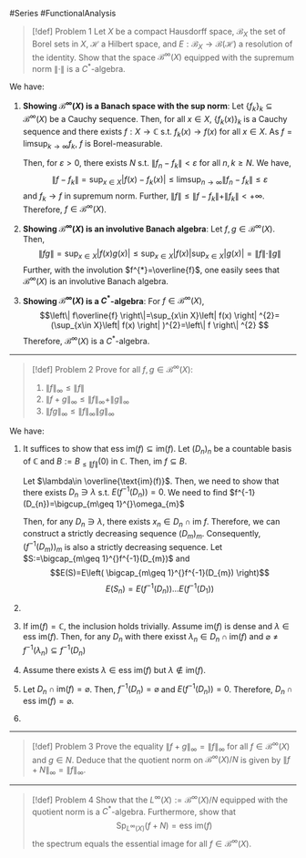 #Series #FunctionalAnalysis 
> [!def] Problem 1
> Let $X$ be a compact Hausdorff space, $\mathcal{B}_{X}$ the set of Borel sets in $X$, $\mathcal{H}$ a Hilbert space, and $E:\mathcal{B}_{X}\to \mathcal{B}(\mathcal{H})$ a resolution of the identity.
> Show that the space $\mathcal{B}^\infty(X)$ equipped with the supremum norm $\|\cdot\|$ is a $C^{*}$-algebra.

We have:
1. **Showing $\mathcal{B}^\infty(X)$ is a Banach space with the sup norm**:
	Let $\{ f_{k} \}_{k}\subseteq \mathcal{B}^\infty(X)$ be a Cauchy sequence. Then, for all $x\in X$, $\{ f_{k}(x) \}_{k}$ is a Cauchy sequence and there exists $f:X\to \mathbb{C}$ s.t. $f_{k}(x)\to f(x)$ for all $x\in X$. As $f=\limsup_{ k \to \infty }f_{k}$, $f$ is Borel-measurable. 
	
	Then, for $\varepsilon>0$, there exists $N$ s.t. $\left\| f_{n}-f_{k} \right\|<\varepsilon$ for all $n,k\geq N$. We have, $$\left\| f-f_{k} \right\| =\sup_{x\in X}\left|f(x)-f_{k}(x)  \right|\leq \limsup_{ n \to \infty } \left\| f_{n}-f_{k} \right\| \leq \varepsilon $$and $f_{k}\to f$ in supremum norm. Further, $\|f\|\leq\|f-f_{k}\|+\|f_{k}\|<+\infty$. Therefore, $f\in \mathcal{B}^\infty(X)$.
2. **Showing $\mathcal{B}^\infty(X)$ is an involutive Banach algebra**:
	Let $f,g\in \mathcal{B}^\infty(X)$. Then, $$\left\| fg \right\| =\sup_{x\in X}\left| f(x)g(x) \right| \leq \sup_{x\in X}\left| f(x) \right| \sup_{x\in X}\left| g(x) \right|=\|f\|\cdot \|g\| $$Further, with the involution $f^{*}=\overline{f}$, one easily sees that $\mathcal{B}^\infty(X)$ is an involutive Banach algebra.
3. **Showing $\mathcal{B}^\infty(X)$ is a $C^{*}$-algebra**:
	For $f\in\mathcal{B}^\infty(X)$,$$\left\| f\overline{f} \right\|=\sup_{x\in X}\left| f(x) \right| ^{2}=(\sup_{x\in X}\left| f(x) \right| )^{2}=\left\| f \right\| ^{2} $$
 	Therefore, $\mathcal{B}^\infty(X)$ is a $C^{*}$-algebra.
---
> [!def] Problem 2
> Prove for all $f,g\in \mathcal{B}^\infty(X)$:
> 1. $\|f\|_{\infty}\leq\|f\|$
> 2. $\|f+g\|_{\infty}\leq\|f\|_{\infty}+\|g\|_{\infty}$
> 3. $\|fg\|_{\infty}\leq\|f\|_{\infty}\|g\|_{\infty}$

We have:
1. It suffices to show that $\text{ess im}(f)\subseteq \text{im}(f)$. Let $(D_{n})_{n}$ be a countable basis of $\mathbb{C}$ and $B:=B_{\leq\|f\|}(0)$ in $\mathbb{C}$. Then, $\text{im }f\subseteq B$.
   
   Let $\lambda\in \overline{\text{im}(f)}$. Then, we need to show that there exists $D_{n}\ni \lambda$ s.t. $E(f^{-1}(D_{n}))=0$. We need to find $f^{-1}(D_{n})=\bigcup_{m\geq 1}^{}\omega_{m}$
   
   Then, for any $D_{n}\ni \lambda$, there exists $x_{n}\in D_{n}\cap \text{im }f$. Therefore, we can construct a strictly decreasing sequence $(D_{m})_{m}$. Consequently, $(f^{-1}(D_{m}))_{m}$ is also a strictly decreasing sequence. Let $S:=\bigcap_{m\geq 1}^{}f^{-1}(D_{m})$ and $$E(S)=E\left( \bigcap_{m\geq 1}^{}f^{-1}(D_{m}) \right)$$
   $$E(S_{n})=E(f^{-1}(D_{n}))\dots E(f^{-1}(D_{1}))$$
1. 
2. If $\text{im}(f)=\mathbb{C}$, the inclusion holds trivially. Assume $\text{im}(f)$ is dense and $\lambda\in \text{ess im}(f)$. Then, for any $D_{n}$ with there exisst $\lambda_{n}\in D_{n}\cap \text{im}(f)$ and $\varnothing\neq f^{-1}(\lambda_{n})\subseteq f^{-1}(D_{n})$
3. 
   Assume there exists $\lambda\in \text{ess im}(f)$ but $\lambda\notin \text{im}(f)$. 
3. Let $D_{n}\cap \text{im}(f)=\varnothing$. Then, $f^{-1}(D_{n})=\varnothing$ and $E(f^{-1}(D_{n}))=0$. Therefore, $D_{n}\cap \text{ess im}(f)=\varnothing$.
4. 
---
> [!def] Problem 3
> Prove the equality $\|f+g\|_{\infty}=\|f\|_{\infty}$ for all $f\in \mathcal{B}^\infty(X)$ and $g\in N$. Deduce that the quotient norm on $\mathcal{B}^\infty(X) / N$ is given by $\|f+N\|_{\infty}=\|f\|_{\infty}$.
---
> [!def] Problem 4
> Show that the $L^\infty(X):=\mathcal{B}^\infty(X) / N$ equipped with the quotient norm is a $C^{*}$-algebra. Furthermore, show that $$\text{Sp}_{L^\infty(X)}(f+N)=\text{ess im}(f)$$the spectrum equals the essential image for all $f\in \mathcal{B}^\infty(X)$.

